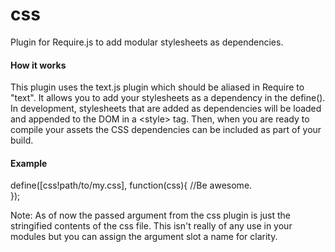 css
===

Plugin for Require.js to add modular stylesheets as dependencies.

#### How it works
This plugin uses the text.js plugin which should be aliased in Require to "text". It allows you to add your stylesheets as a dependency in the define(). In development, stylesheets that are added as dependencies will be loaded and appended to the DOM in a &lt;style&gt; tag. Then, when you are ready to compile your assets the CSS dependencies can be included as part of your build.

#### Example

define([css!path/to/my.css], function(css){
	//Be awesome.	
});

Note: As of now the passed argument from the css plugin is just the stringified contents of the css file. This isn't really of any use in your modules but you can assign the argument slot a name for clarity.